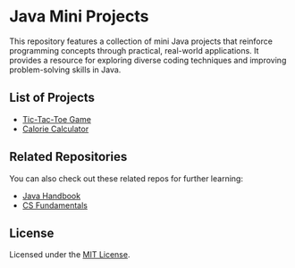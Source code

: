 # Java Mini Projects
This repository features a collection of mini Java projects that reinforce programming concepts through practical, real-world applications. It provides a resource for exploring diverse coding techniques and improving problem-solving skills in Java.

## List of Projects
- [Tic-Tac-Toe Game](tic-tac-toe)
- [Calorie Calculator](calorie-calculator)

## Related Repositories
You can also check out these related repos for further learning:

- [Java Handbook](https://github.com/itsjomon/java-handbook)
- [CS Fundamentals](https://github.com/itsjomon/cs-fundamentals)

## License
Licensed under the [MIT License](./LICENSE).